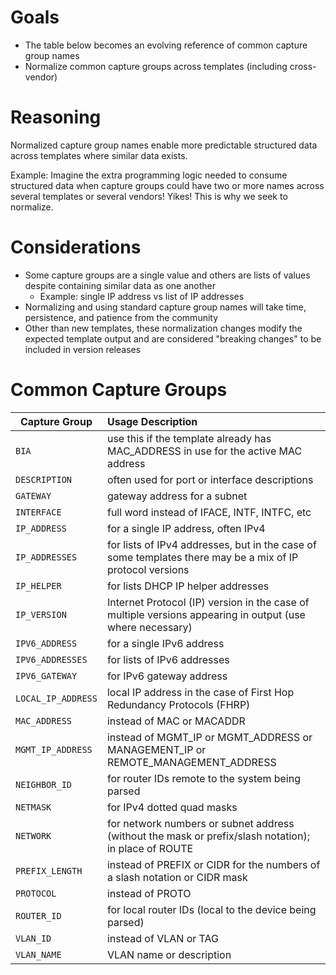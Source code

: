 # Goals

- The table below becomes an evolving reference of common capture group names
- Normalize common capture groups across templates (including cross-vendor)

# Reasoning

Normalized capture group names enable more predictable structured data across templates where similar data exists.

Example: Imagine the extra programming logic needed to consume structured data when capture groups could have two or more names across several templates or several vendors! Yikes! This is why we seek to normalize.

# Considerations

- Some capture groups are a single value and others are lists of values despite containing similar data as one another
    - Example: single IP address vs list of IP addresses
- Normalizing and using standard capture group names will take time, persistence, and patience from the community
- Other than new templates, these normalization changes modify the expected template output and are considered "breaking changes" to be included in version releases

# Common Capture Groups

| Capture Group      | Usage Description |
|--------------------|:------------------|
| `BIA`              | use this if the template already has MAC_ADDRESS in use for the active MAC address |
| `DESCRIPTION`      | often used for port or interface descriptions |
| `GATEWAY`          | gateway address for a subnet |
| `INTERFACE`        | full word instead of IFACE, INTF, INTFC, etc |
| `IP_ADDRESS`       | for a single IP address, often IPv4 |
| `IP_ADDRESSES`     | for lists of IPv4 addresses, but in the case of some templates there may be a mix of IP protocol versions |
| `IP_HELPER`        | for lists DHCP IP helper addresses |
| `IP_VERSION`       | Internet Protocol (IP) version in the case of multiple versions appearing in output (use where necessary) |
| `IPV6_ADDRESS`     | for a single IPv6 address |
| `IPV6_ADDRESSES`   | for lists of IPv6 addresses |
| `IPV6_GATEWAY`     | for IPv6 gateway address |
| `LOCAL_IP_ADDRESS` | local IP address in the case of First Hop Redundancy Protocols (FHRP)
| `MAC_ADDRESS`      | instead of MAC or MACADDR |
| `MGMT_IP_ADDRESS`  | instead of MGMT_IP or MGMT_ADDRESS or MANAGEMENT_IP or REMOTE_MANAGEMENT_ADDRESS |
| `NEIGHBOR_ID`      | for router IDs remote to the system being parsed |
| `NETMASK`          | for IPv4 dotted quad masks |
| `NETWORK`          | for network numbers or subnet address (without the mask or prefix/slash notation); in place of ROUTE |
| `PREFIX_LENGTH`    | instead of PREFIX or CIDR for the numbers of a slash notation or CIDR mask |
| `PROTOCOL`         | instead of PROTO |
| `ROUTER_ID`        | for local router IDs (local to the device being parsed) |
| `VLAN_ID`          | instead of VLAN or TAG |
| `VLAN_NAME`        | VLAN name or description |
